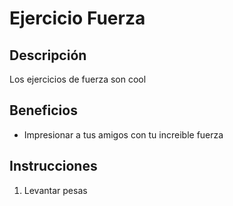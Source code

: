 # Ejercicio Fuerza

## Descripción
Los ejercicios de fuerza son cool

## Beneficios
- Impresionar a tus amigos con tu increible fuerza

## Instrucciones
1. Levantar pesas

